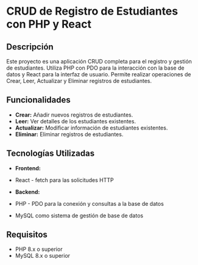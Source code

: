 # CRUD de Registro de Estudiantes con PHP y React 

## Descripción 

Este proyecto es una aplicación CRUD completa para el registro y gestión de estudiantes.
 Utiliza PHP con PDO para la interacción con la base de datos y React para la interfaz de usuario. Permite realizar operaciones de Crear, Leer, Actualizar y Eliminar registros de estudiantes.

 ## Funcionalidades

- **Crear:** Añadir nuevos registros de estudiantes.
- **Leer:** Ver detalles de los estudiantes existentes.
- **Actualizar:** Modificar información de estudiantes existentes.
- **Eliminar:** Eliminar registros de estudiantes.

## Tecnologías Utilizadas

- **Frontend:**

- React - fetch para las solicitudes HTTP

- **Backend:**

- PHP - PDO para la conexión y consultas a la base de datos
- MySQL como sistema de gestión de base de datos

 ## Requisitos 

- PHP 8.x o superior
- MySQL 8.x o superior

